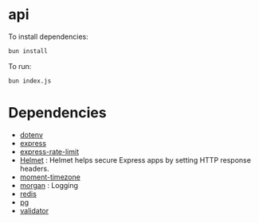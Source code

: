 # api

To install dependencies:

```bash
bun install
```

To run:

```bash
bun index.js
```

# Dependencies
- [dotenv](https://www.npmjs.com/package/dotenv)
- [express](https://www.npmjs.com/package/express)
- [express-rate-limit](https://www.npmjs.com/package/express-rate-limit)
- [Helmet](https://www.npmjs.com/package/helmet) : Helmet helps secure Express apps by setting HTTP response headers.
- [moment-timezone](https://www.npmjs.com/package/moment-timezone)
- [morgan](https://www.npmjs.com/package/morgan) : Logging
- [redis](https://www.npmjs.com/package/redis)
- [pg](https://www.npmjs.com/package/pg)
- [validator](https://www.npmjs.com/package/validator)